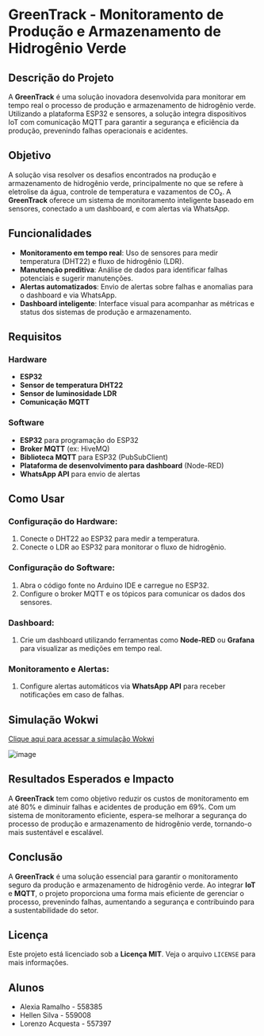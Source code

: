 # GreenTrack - Monitoramento de Produção e Armazenamento de Hidrogênio Verde

## Descrição do Projeto
A **GreenTrack** é uma solução inovadora desenvolvida para monitorar em tempo real o processo de produção e armazenamento de hidrogênio verde. Utilizando a plataforma ESP32 e sensores, a solução integra dispositivos IoT com comunicação MQTT para garantir a segurança e eficiência da produção, prevenindo falhas operacionais e acidentes.

## Objetivo
A solução visa resolver os desafios encontrados na produção e armazenamento de hidrogênio verde, principalmente no que se refere à eletrolise da água, controle de temperatura e vazamentos de CO₂. A **GreenTrack** oferece um sistema de monitoramento inteligente baseado em sensores, conectado a um dashboard, e com alertas via WhatsApp.


## Funcionalidades
- **Monitoramento em tempo real**: Uso de sensores para medir temperatura (DHT22) e fluxo de hidrogênio (LDR).
- **Manutenção preditiva**: Análise de dados para identificar falhas potenciais e sugerir manutenções.
- **Alertas automatizados**: Envio de alertas sobre falhas e anomalias para o dashboard e via WhatsApp.
- **Dashboard inteligente**: Interface visual para acompanhar as métricas e status dos sistemas de produção e armazenamento.


## Requisitos

### Hardware
- **ESP32**
- **Sensor de temperatura DHT22**
- **Sensor de luminosidade LDR**
- **Comunicação MQTT**

### Software
- **ESP32** para programação do ESP32
- **Broker MQTT** (ex: HiveMQ)
- **Biblioteca MQTT** para ESP32 (PubSubClient)
- **Plataforma de desenvolvimento para dashboard** (Node-RED)
- **WhatsApp API** para envio de alertas

## Como Usar

### Configuração do Hardware:
1. Conecte o DHT22 ao ESP32 para medir a temperatura.
2. Conecte o LDR ao ESP32 para monitorar o fluxo de hidrogênio.

### Configuração do Software:
1. Abra o código fonte no Arduino IDE e carregue no ESP32.
2. Configure o broker MQTT e os tópicos para comunicar os dados dos sensores.

### Dashboard:
1. Crie um dashboard utilizando ferramentas como **Node-RED** ou **Grafana** para visualizar as medições em tempo real.

### Monitoramento e Alertas:
1. Configure alertas automáticos via **WhatsApp API** para receber notificações em caso de falhas.

##  Simulação Wokwi
[Clique aqui para acessar a simulação Wokwi](https://wokwi.com/projects/414748088999110657)

![image](https://github.com/user-attachments/assets/1b5865f0-e46e-4b02-8246-74fb7ee5fc41)


## Resultados Esperados e Impacto
A **GreenTrack** tem como objetivo reduzir os custos de monitoramento em até 80% e diminuir falhas e acidentes de produção em 69%. Com um sistema de monitoramento eficiente, espera-se melhorar a segurança do processo de produção e armazenamento de hidrogênio verde, tornando-o mais sustentável e escalável.

## Conclusão
A **GreenTrack** é uma solução essencial para garantir o monitoramento seguro da produção e armazenamento de hidrogênio verde. Ao integrar **IoT** e **MQTT**, o projeto proporciona uma forma mais eficiente de gerenciar o processo, prevenindo falhas, aumentando a segurança e contribuindo para a sustentabilidade do setor.

## Licença
Este projeto está licenciado sob a **Licença MIT**. Veja o arquivo `LICENSE` para mais informações.

## Alunos
- Alexia Ramalho - 558385
- Hellen Silva - 559008
- Lorenzo Acquesta - 557397
